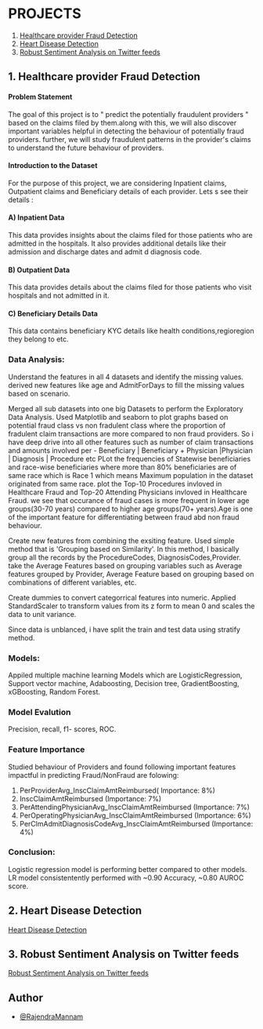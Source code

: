 # PROJECTS

1. [Healthcare provider Fraud Detection](https://github.com/rajendranaidu495/ML_Projects/tree/main/HealthCare_Provider_Fraud_Detection)
2. [Heart Disease Detection](https://github.com/rajendranaidu495/ML_Projects/tree/main/Heart%20Disease%20detection)
3. [Robust Sentiment Analysis on Twitter feeds](https://github.com/rajendranaidu495/ANLY699Project/blob/master/ANLY699%20thesis%20final_RajendraNaiduMannam.pdf)

## 1. Healthcare provider Fraud Detection

#### Problem Statement
The goal of this project is to " predict the potentially fraudulent providers " based on the claims filed by them.along with this, we will also discover important variables helpful in detecting the behaviour of potentially fraud providers. further, we will study fraudulent patterns in the provider's claims to understand the future behaviour of providers.

#### Introduction to the Dataset
For the purpose of this project, we are considering Inpatient claims, Outpatient claims and Beneficiary details of each provider. Lets s see their details :

#### A) Inpatient Data

This data provides insights about the claims filed for those patients who are admitted in the hospitals. It also provides additional details like their admission and discharge dates and admit d diagnosis code.

#### B) Outpatient Data

This data provides details about the claims filed for those patients who visit hospitals and not admitted in it.

#### C) Beneficiary Details Data

This data contains beneficiary KYC details like health conditions,regioregion they belong to etc.

### Data Analysis:
Understand the features in all 4 datasets and identify the missing values. derived new features like age and AdmitForDays to fill the missing values based on scenario.

Merged all sub datasets into one big Datasets to perform the Exploratory Data Analysis. 
Used Matplotlib and seaborn to plot graphs based on potential fraud class vs non fradulent class where the proportion of fradulent claim transactions are more compared to non fraud providers.
So i have deep drive into all other features such as number of claim transactions and amounts involved per - Beneficiary | Beneficiary + Physician |Physician | Diagnosis | Procedure etc
PLot the frequencies of Statewise beneficiaries and race-wise beneficiaries where more than 80% beneficiaries are of same race which is Race 1 which means Maximum population in the dataset originated from same race. 
plot the Top-10 Procedures invloved in Healthcare Fraud and Top-20 Attending Physicians invloved in Healthcare Fraud. 
we see that occurance of fraud cases is more frequent in lower age groups(30-70 years) compared to higher age groups(70+ years).Age is one of the important feature for differentiating between fraud abd non fraud behaviour.

Create new features from combining the exsiting feature.
Used simple method that is 'Grouping based on Similarity'. In this method, I basically group all the records by the ProcedureCodes, DiagnosisCodes,Provider.
take the Average Features based on grouping variables such as Average features grouped by Provider, Average Feature based on grouping based on combinations of different variables, etc.

Create dummies to convert categorrical features into numeric. 
Applied StandardScaler to transform values from its z form to mean 0 and scales the data to unit variance.  

Since data is unblanced, i have split the train and test data using stratify method. 

### Models:
Appiled multiple machine learning Models which are LogisticRegression, Support vector machine, Adaboosting, Decision tree, 
GradientBoosting, xGBoosting, Random Forest.

### Model Evalution 
Precision, recall, f1- scores, ROC.

### Feature Importance 
Studied behaviour of Providers and found following important features impactful in predicting Fraud/NonFraud are folowing:

1) PerProviderAvg_InscClaimAmtReimbursed( Importance: 8%)
2) InscClaimAmtReimbursed (Importance: 7%)
3) PerAttendingPhysicianAvg_InscClaimAmtReimbursed (Importance: 7%)
4) PerOperatingPhysicianAvg_InscClaimAmtReimbursed (Importance: 6%)
5) PerClmAdmitDiagnosisCodeAvg_InscClaimAmtReimbursed (Importance: 4%)

### Conclusion: 
Logistic regression model is performing better compared to other models. LR model consistentently performed with ~0.90 Accuracy, ~0.80 AUROC score.

## 2. Heart Disease Detection

[Heart Disease Detection](https://github.com/rajendranaidu495/ML_Projects/tree/main/Heart%20Disease%20detection)


## 3. Robust Sentiment Analysis on Twitter feeds 
[Robust Sentiment Analysis on Twitter feeds](https://github.com/rajendranaidu495/ANLY699Project/blob/master/ANLY699%20thesis%20final_RajendraNaiduMannam.pdf)
## Author

- [@RajendraMannam](https://github.com/rajendranaidu495)

  